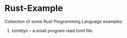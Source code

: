 # Rust-Example
Collection of some Rust Programming Language examples

1. tomldyn - a small program read toml file.
